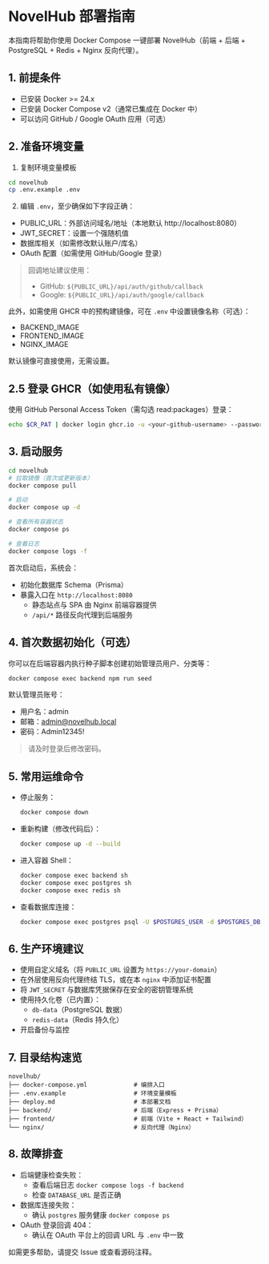 # NovelHub 部署指南

本指南将帮助你使用 Docker Compose 一键部署 NovelHub（前端 + 后端 + PostgreSQL + Redis + Nginx 反向代理）。

## 1. 前提条件

- 已安装 Docker >= 24.x
- 已安装 Docker Compose v2（通常已集成在 Docker 中）
- 可以访问 GitHub / Google OAuth 应用（可选）

## 2. 准备环境变量

1) 复制环境变量模板

```bash
cd novelhub
cp .env.example .env
```

2) 编辑 `.env`，至少确保如下字段正确：

- PUBLIC_URL：外部访问域名/地址（本地默认 http://localhost:8080）
- JWT_SECRET：设置一个强随机值
- 数据库相关（如需修改默认账户/库名）
- OAuth 配置（如需使用 GitHub/Google 登录）

> 回调地址建议使用：
> - GitHub:  `${PUBLIC_URL}/api/auth/github/callback`
> - Google:  `${PUBLIC_URL}/api/auth/google/callback`

此外，如需使用 GHCR 中的预构建镜像，可在 `.env` 中设置镜像名称（可选）：
- BACKEND_IMAGE
- FRONTEND_IMAGE
- NGINX_IMAGE

默认镜像可直接使用，无需设置。

## 2.5 登录 GHCR（如使用私有镜像）

使用 GitHub Personal Access Token（需勾选 read:packages）登录：

```bash
echo $CR_PAT | docker login ghcr.io -u <your-github-username> --password-stdin
```

## 3. 启动服务

```bash
cd novelhub
# 拉取镜像（首次或更新版本）
docker compose pull

# 启动
docker compose up -d

# 查看所有容器状态
docker compose ps

# 查看日志
docker compose logs -f
```

首次启动后，系统会：
- 初始化数据库 Schema（Prisma）
- 暴露入口在 `http://localhost:8080`
  - 静态站点与 SPA 由 Nginx 前端容器提供
  - `/api/*` 路径反向代理到后端服务

## 4. 首次数据初始化（可选）

你可以在后端容器内执行种子脚本创建初始管理员用户、分类等：

```bash
docker compose exec backend npm run seed
```

默认管理员账号：
- 用户名：admin
- 邮箱：admin@novelhub.local
- 密码：Admin12345!

> 请及时登录后修改密码。

## 5. 常用运维命令

- 停止服务：
  ```bash
  docker compose down
  ```
- 重新构建（修改代码后）：
  ```bash
  docker compose up -d --build
  ```
- 进入容器 Shell：
  ```bash
  docker compose exec backend sh
  docker compose exec postgres sh
  docker compose exec redis sh
  ```
- 查看数据库连接：
  ```bash
  docker compose exec postgres psql -U $POSTGRES_USER -d $POSTGRES_DB
  ```

## 6. 生产环境建议

- 使用自定义域名（将 `PUBLIC_URL` 设置为 `https://your-domain`）
- 在外层使用反向代理终结 TLS，或在本 `nginx` 中添加证书配置
- 将 `JWT_SECRET` 与数据库凭据保存在安全的密钥管理系统
- 使用持久化卷（已内置）：
  - `db-data`（PostgreSQL 数据）
  - `redis-data`（Redis 持久化）
- 开启备份与监控

## 7. 目录结构速览

```
novelhub/
├── docker-compose.yml             # 编排入口
├── .env.example                   # 环境变量模板
├── deploy.md                      # 本部署文档
├── backend/                       # 后端（Express + Prisma）
├── frontend/                      # 前端（Vite + React + Tailwind）
└── nginx/                         # 反向代理（Nginx）
```

## 8. 故障排查

- 后端健康检查失败：
  - 查看后端日志 `docker compose logs -f backend`
  - 检查 `DATABASE_URL` 是否正确
- 数据库连接失败：
  - 确认 `postgres` 服务健康 `docker compose ps`
- OAuth 登录回调 404：
  - 确认在 OAuth 平台上的回调 URL 与 `.env` 中一致

如需更多帮助，请提交 Issue 或查看源码注释。
